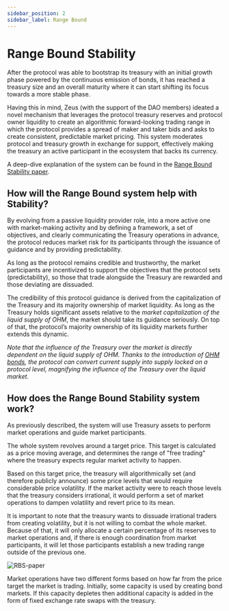 ```yaml
---
sidebar_position: 2
sidebar_label: Range Bound
---
```


# Range Bound Stability

After the protocol was able to bootstrap its treasury with an initial growth phase powered by the continuous emission of bonds, it has reached a treasury size and an overall maturity where it can start shifting its focus towards a more stable phase.

Having this in mind, Zeus (with the support of the DAO members) ideated a novel mechanism that leverages the protocol treasury reserves and protocol owner liquidity to create an algorithmic forward-looking trading range in which the protocol provides a spread of maker and taker bids and asks to create consistent, predictable market pricing. This system moderates protocol and treasury growth in exchange for support, effectively making the treasury an active participant in the ecosystem that backs its currency.

A deep-dive explanation of the system can be found in the [Range Bound Stability paper](https://docs.google.com/document/u/2/d/e/2PACX-1vSIufbgAxAAtZkITd_s57o5AmyhAnk6iYbLYvN-ATL59hQ5nC2t2BTPvA8X9DYzFa-i3PRw9ARrAS9E/pub).


## How will the Range Bound system help with Stability?

By evolving from a passive liquidity provider role, into a more active one with market-making activity and by defining a framework, a set of objectives, and clearly communicating the Treasury operations in advance, the protocol reduces market risk for its participants through the issuance of guidance and by providing predictability.

As long as the protocol remains credible and trustworthy, the market participants are incentivized to support the objectives that the protocol sets (predictability), so those that trade alongside the Treasury are rewarded and those deviating are dissuaded.

The credibility of this protocol guidance is derived from the capitalization of the Treasury and its majority ownership of market liquidity. As long as the Treasury holds significant assets relative to the *market capitalization of the liquid supply of OHM*, the market should take its guidance seriously. On top of that, the protocol’s majority ownership of its liquidity markets further extends this dynamic.

*Note that the influence of the Treasury over the market is directly dependent on the liquid supply of OHM. Thanks to the introduction of [OHM bonds](./ohm-bonds.md), the protocol can convert current supply into supply locked on a protocol level, magnifying the influence of the Treasury over the liquid market.*


## How does the Range Bound Stability system work?

As previously described, the system will use Treasury assets to perform market operations and guide market participants.

The whole system revolves around a target price. This target is calculated as a price moving average, and determines the range of "free trading" where the treasury expects regular market activity to happen.

Based on this target price, the treasury will algorithmically set (and therefore publicly announce) some price levels that would require considerable price volatility. If the market activity were to reach those levels that the treasury considers irrational, it would perform a set of market operations to dampen volatility and revert price to its mean.

It is important to note that the treasury wants to dissuade irrational traders from creating volatility, but it is not willing to combat the whole market. Because of that, it will only allocate a certain percentage of its reserves to market operations and, if there is enough coordination from market participants, it will let those participants establish a new trading range outside of the previous one.

![RBS-paper](olympus-docs/static/gitbook/assets/RBS-paper.png?raw=true)

Market operations have two different forms based on how far from the price target the market is trading. Initially, some capacity is used by creating bond markets. If this capacity depletes then additional capacity is added in the form of fixed exchange rate swaps with the treasury.
